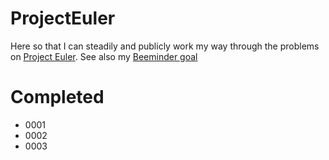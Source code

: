 # ProjectEuler
Here so that I can steadily and publicly work my way through the problems on 
[Project Euler](https://projecteuler.net). See also my 
[Beeminder goal](https://www.beeminder.com/zacharyjacobi/euler)


# Completed
* 0001
* 0002
* 0003
